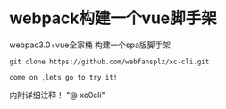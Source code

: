 # webpack构建一个vue脚手架

webpac3.0+vue全家桶 构建一个spa版脚手架


```
git clone https://github.com/webfansplz/xc-cli.git

come on ,lets go to try it!
```
内附详细注释！
"@ xc0cli" 
